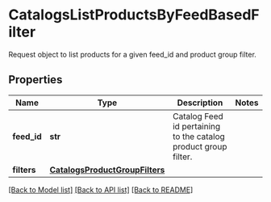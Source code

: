 # CatalogsListProductsByFeedBasedFilter

Request object to list products for a given feed_id and product group filter.

## Properties
Name | Type | Description | Notes
------------ | ------------- | ------------- | -------------
**feed_id** | **str** | Catalog Feed id pertaining to the catalog product group filter. | 
**filters** | [**CatalogsProductGroupFilters**](CatalogsProductGroupFilters.md) |  | 

[[Back to Model list]](../README.md#documentation-for-models) [[Back to API list]](../README.md#documentation-for-api-endpoints) [[Back to README]](../README.md)


